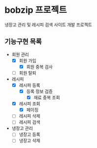 # bobzip 프로젝트
냉장고 관리 및 레시피 검색 사이트 개발 프로젝트

## 기능구현 목록

- 회원 관리
  - [x] 회원 가입
    - [x] 회원 중복 검사
  - [ ] 회원 탈퇴
- 레시피
  - [x] 레시피 등록
    - [x] 등록 정보 검증
      - [x] 재료 중복 조회
  - [x] 레시피 조회 
    - [x] 페이징 
  - [ ] 레시피 삭제
  - [ ] 레시피 검색
- 냉장고 관리
  - [ ] 냉장고 등록
  - [ ] 냉장고 삭제
